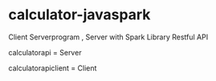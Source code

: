 # calculator-javaspark
Client Serverprogram , Server with Spark Library Restful API

calculatorapi = Server

calculatorapiclient = Client
